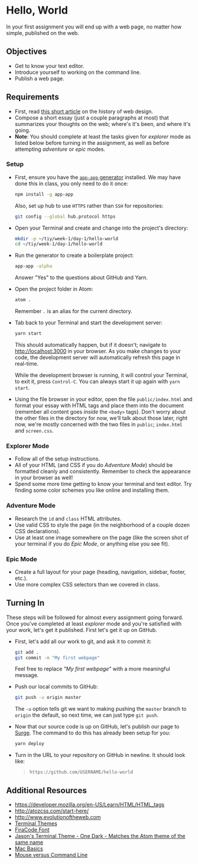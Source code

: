 # Hello, World

In your first assignment you will end up with a web page, no matter how simple, published on the web.

## Objectives

- Get to know your text editor.
- Introduce yourself to working on the command line.
- Publish a web page.

## Requirements

- First, read [this short article](http://blog.froont.com/brief-history-of-web-design-for-designers/) on the history of web design.
- Compose a short essay (just a couple paragraphs at most) that summarizes your thoughts on the web; where's it's been, and where it's going.
- **Note**: You should complete at least the tasks given for _explorer_ mode as listed below before turning in the assignment, as well as before attempting _adventure_ or _epic_ modes.

### Setup

- First, ensure you have the [`app-app` generator](https://github.com/tiy-tpa-fee/app-app) installed. We may have done this in class, you only need to do it once:

  ```sh
  npm install -g app-app
  ```

  Also, set up hub to use `HTTPS` rather than `SSH` for repositories:

  ```sh
  git config --global hub.protocol https
  ```

- Open your Terminal and create and change into the project's directory:

  ```sh
  mkdir -p ~/tiy/week-1/day-1/hello-world
  cd ~/tiy/week-1/day-1/hello-world
  ```

- Run the generator to create a boilerplate project:

  ```sh
  app-app -alpha
  ```

  Answer "Yes" to the questions about GitHub and Yarn.

- Open the project folder in Atom:

  ```sh
  atom .
  ```

  Remember `.` is an alias for the current directory.
- Tab back to your Terminal and start the development server:

  ```sh
  yarn start
  ```

  This should automatically happen, but if it doesn't; navigate to [http://localhost:3000](http://localhost:3000) in your browser. As you make changes to your code, the development server will automatically refresh this page in real-time.

  While the development browser is running, it will control your Terminal, to exit it, press `Control-C`. You can always start it up again with `yarn start`.

- Using the file browser in your editor, open the file `public/index.html` and format your essay with HTML tags and place them into the document (remember all content goes _inside_ the `<body>` tags). Don't worry about the other files in the directory for now, we'll talk about those later, right now, we're mostly concerned with the two files in `public`; `index.html` and `screen.css`.

### Explorer Mode

- Follow all of the setup instructions.
- All of your HTML (and CSS if you do *Adventure Mode*) should be formatted cleanly and consistently. Remember to check the appearance in your browser as well!
- Spend some more time getting to know your terminal and text editor. Try finding some color schemes you like online and installing them.

### Adventure Mode

- Research the `id` and `class` HTML attributes.
- Use valid CSS to style the page (in the neighborhood of a couple dozen CSS declarations).
- Use at least one image somewhere on the page (like the screen shot of your terminal if you do *Epic Mode*, or anything else you see fit).

### Epic Mode

- Create a full layout for your page (heading, navigation, sidebar, footer, etc.).
- Use more complex CSS selectors than we covered in class.

## Turning In

These steps will be followed for almost every assignment going forward. Once you've completed at least _explorer_ mode and you're satisfied with your work, let's get it published. First let's get it up on GitHub.

- First, let's add all our work to git, and ask it to commit it:

  ```sh
  git add .
  git commit -m "My first webpage"
  ```

  Feel free to replace _"My first webpage"_ with a more meaningful message.

- Push our local commits to GitHub:

  ```sh
  git push -u origin master
  ```

  The `-u` option tells git we want to making pushing the `master` branch to `origin` the default, so next time, we can just type `git push`.

- Now that our source code is up on GitHub, let's publish our page to [Surge](https://surge.sh). The command to do this has already been setup for you:

  ```sh
  yarn deploy
  ```

- Turn in the URL to your repository on GitHub in newline. It should look like:

  > `https://github.com/USERNAME/hello-world`

## Additional Resources

- https://developer.mozilla.org/en-US/Learn/HTML/HTML_tags
- http://atozcss.com/start-here/
- http://www.evolutionoftheweb.com
- [Terminal Themes](https://github.com/lysyi3m/osx-terminal-themes)
- [FiraCode Font](https://github.com/tonsky/FiraCode)
- [Jason's Terminal Theme - One Dark - Matches the Atom theme of the same name](https://github.com/nathanbuchar/atom-one-dark-terminal)
- [Mac Basics](https://www.apple.com/support/macbasics/)
- [Mouse versus Command Line](http://lifehacker.com/5633909/who-needs-a-mouse-learn-to-use-the-command-line-for-almost-anything)
